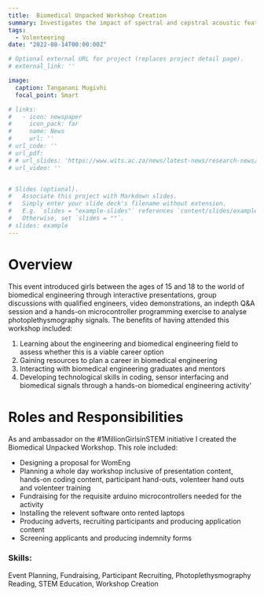 ```yaml
---
title:  Biomedical Unpacked Workshop Creation
summary: Investigates the impact of spectral and cepstral acoustic features on persuasiveness in proof-of-concept study based on vocal characteristics.
tags:
  - Volenteering
date: "2022-08-14T00:00:00Z"

# Optional external URL for project (replaces project detail page).
# external_link: ''

image:
  caption: Tanganani Mugivhi 
  focal_point: Smart

# links:
#   - icon: newspaper
#     icon_pack: far
#     name: News
#     url: ''
# url_code: ''
# url_pdf: 
# # url_slides: 'https://www.wits.ac.za/news/latest-news/research-news/2021/2021-11/eie-open-day-2021.html'
# url_video: ''


# Slides (optional).
#   Associate this project with Markdown slides.
#   Simply enter your slide deck's filename without extension.
#   E.g. `slides = "example-slides"` references `content/slides/example-slides.md`.
#   Otherwise, set `slides = ""`.
# slides: example
---
```


# Overview
This event introduced girls between the ages of 15 and 18 to the world of biomedical engineering through interactive presentations, group discussions with qualified engineers, video demonstrations, an indepth Q&A session and a hands-on microcontroller programming exercise to analyse photoplethysmography signals. The benefits of having attended this workshop included: <br/> 
1. Learning about the engineering and biomedical engineering field to assess whether
this is a viable career option <br/> 
2. Gaining resources to plan a career in biomedical engineering <br/> 
3. Interacting with biomedical engineering graduates and mentors <br/> 
4. Developing technological skills in coding, sensor interfacing and biomedical signals
through a hands-on biomedical engineering activity'

# Roles and Responsibilities

As and ambassador on the #1MillionGirlsinSTEM initiative I created the Biomedical Unpacked Workshop. This role included:
- Designing a proposal for WomEng
- Planning a whole day workshop inclusive of presentation content, hands-on coding content, participant hand-outs, volenteer hand outs and volenteer training 
- Fundraising for the requisite arduino microcontrollers needed for the activity
- Installing the relevent software onto rented laptops
- Producing adverts, recruiting participants and producing application content
- Screening applicants and producing indemnity forms 



### Skills: 
Event Planning, Fundraising, Participant Recruiting, Photoplethysmography Reading, STEM Education, Workshop Creation